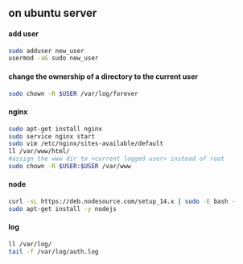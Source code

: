 
## on ubuntu server


#### add user
```bash
sudo adduser new_user
usermod -aG sudo new_user
```

#### change the ownership of a directory to the current user
```bash
sudo chown -R $USER /var/log/forever
```



#### nginx
```bash
sudo apt-get install nginx
sudo service nginx start
sudo vim /etc/nginx/sites-available/default
ll /var/www/html/
#assign the www dir to <current logged user> instead of root
sudo chown -R $USER:$USER /var/www
```

#### node
```bash
curl -sL https://deb.nodesource.com/setup_14.x | sudo -E bash -
sudo apt-get install -y nodejs
```


#### log
```bash
ll /var/log/
tail -f /var/log/auth.log
```